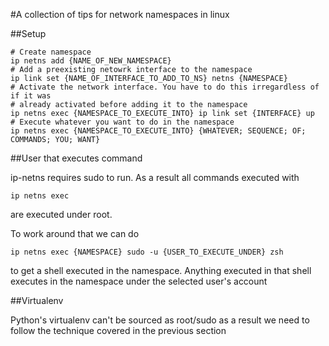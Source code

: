 #A collection of tips for network namespaces in linux

##Setup

```
# Create namespace
ip netns add {NAME_OF_NEW_NAMESPACE}
# Add a preexisting netowrk interface to the namespace
ip link set {NAME_OF_INTERFACE_TO_ADD_TO_NS} netns {NAMESPACE}
# Activate the network interface. You have to do this irregardless of if it was
# already activated before adding it to the namespace
ip netns exec {NAMESPACE_TO_EXECUTE_INTO} ip link set {INTERFACE} up
# Execute whatever you want to do in the namespace
ip netns exec {NAMESPACE_TO_EXECUTE_INTO} {WHATEVER; SEQUENCE; OF; COMMANDS; YOU; WANT}
```


##User that executes command

ip-netns requires sudo to run. As a result all commands executed
with
```
ip netns exec
```
are executed under root.

To work around that we can do
```
ip netns exec {NAMESPACE} sudo -u {USER_TO_EXECUTE_UNDER} zsh

```
to get a shell executed in the namespace. Anything executed in that shell
executes in the namespace under the selected user's account

##Virtualenv

Python's virtualenv can't be sourced as root/sudo as a result we need to
follow the technique covered in the previous section
